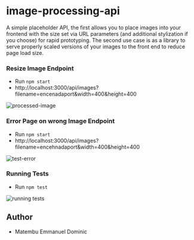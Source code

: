# image-processing-api
A simple placeholder API, the first allows you to place images into your frontend with the size set via URL parameters (and additional stylization if you choose) for rapid prototyping. The second use case is as a library to serve properly scaled versions of your images to the front end to reduce page load size.


### Resize Image Endpoint
- Run `npm start`
- http://localhost:3000/api/images?filename=encenadaport&width=400&height=400

![processed-image](https://user-images.githubusercontent.com/50827537/211627030-e34be1d4-89a2-4da1-8c73-a051fded2bbc.PNG)


### Error Page on wrong Image Endpoint
- Run `npm start`
- http://localhost:3000/api/images?filename=encehnadaport&width=400&height=400

![test-error](https://user-images.githubusercontent.com/50827537/211627056-54ff6628-384b-4c15-a910-602bea426bf6.PNG)


### Running Tests
- Run `npm test`

![running tests](https://user-images.githubusercontent.com/50827537/211627070-1a4f8ea0-2da5-4e88-a4e0-7af5ff20b01c.PNG)


## Author
- Matembu Emmanuel Dominic
